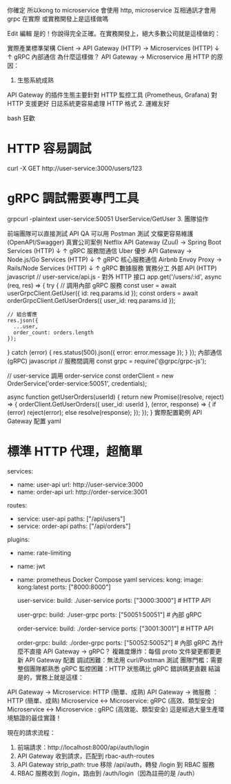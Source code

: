 你確定 所以kong to microservice 會使用 http, microservice 互相通訊才會用grpc 在實際 或實務開發上是這樣做嗎

Edit
  編輯
是的！你說得完全正確。在實務開發上，絕大多數公司就是這樣做的：

實際產業標準架構
Client → API Gateway (HTTP) → Microservices (HTTP)
                           ↓ ↑
                      gRPC 內部通信
為什麼這樣做？
API Gateway → Microservice 用 HTTP 的原因：
1. 生態系統成熟

API Gateway 的插件生態主要針對 HTTP
監控工具 (Prometheus, Grafana) 對 HTTP 支援更好
日誌系統更容易處理 HTTP 格式
2. 運維友好

bash  狂歡
# HTTP 容易調試
curl -X GET http://user-service:3000/users/123

# gRPC 調試需要專門工具
grpcurl -plaintext user-service:50051 UserService/GetUser
3. 團隊協作

前端團隊可以直接測試 API
QA 可以用 Postman 測試
文檔更容易維護 (OpenAPI/Swagger)
真實公司案例
Netflix
API Gateway (Zuul) → Spring Boot Services (HTTP)
                         ↓ ↑
                   gRPC 服務間通信
Uber  優步
API Gateway → Node.js/Go Services (HTTP)
            ↓ ↑
      gRPC 核心服務通信
Airbnb
Envoy Proxy → Rails/Node Services (HTTP)
                    ↓ ↑
              gRPC 數據服務
實務分工
外部 API (HTTP)
javascript
// user-service/api.js - 對外 HTTP 接口
app.get('/users/:id', async (req, res) => {
  try {
    // 調用內部 gRPC 服務
    const user = await userGrpcClient.GetUser({ id: req.params.id });
    const orders = await orderGrpcClient.GetUserOrders({ user_id: req.params.id });

    // 組合響應
    res.json({
      ...user,
      order_count: orders.length
    });
  } catch (error) {
    res.status(500).json({ error: error.message });
  }
});
內部通信 (gRPC)
javascript
// 服務間調用
const grpc = require('@grpc/grpc-js');

// user-service 調用 order-service
const orderClient = new OrderService('order-service:50051', credentials);

async function getUserOrders(userId) {
  return new Promise((resolve, reject) => {
    orderClient.GetUserOrders({ user_id: userId }, (error, response) => {
      if (error) reject(error);
      else resolve(response);
    });
  });
}
實際配置範例
API Gateway 配置
yaml
# 標準 HTTP 代理，超簡單
services:
- name: user-api
  url: http://user-service:3000
- name: order-api
  url: http://order-service:3001

routes:
- service: user-api
  paths: ["/api/users"]
- service: order-api
  paths: ["/api/orders"]

plugins:
- name: rate-limiting
- name: jwt
- name: prometheus
Docker Compose
yaml
services:
  kong:
    image: kong:latest
    ports: ["8000:8000"]

  user-service:
    build: ./user-service
    ports: ["3000:3000"]  # HTTP API

  user-grpc:
    build: ./user-grpc
    ports: ["50051:50051"]  # 內部 gRPC

  order-service:
    build: ./order-service
    ports: ["3001:3001"]  # HTTP API

  order-grpc:
    build: ./order-grpc
    ports: ["50052:50052"]  # 內部 gRPC
為什麼不直接 API Gateway → gRPC？
複雜度爆炸：每個 proto 文件變更都要更新 API Gateway 配置
調試困難：無法用 curl/Postman 測試
團隊門檻：需要整個團隊都熟悉 gRPC
監控困難：HTTP 狀態碼比 gRPC 錯誤碼更直觀
結論
是的，實務上就是這樣：

API Gateway → Microservice: HTTP (簡單、成熟)
API Gateway → 微服務 ：HTTP (簡單、成熟)
Microservice ↔ Microservice: gRPC (高效、類型安全)
Microservice ↔ Microservice : gRPC (高效能、類型安全)
這是經過大量生產環境驗證的最佳實踐！




 現在的請求流程：

  1. 前端請求：http://localhost:8000/api/auth/login
  2. API Gateway 收到請求，匹配到 rbac-auth-routes
  3. API Gateway strip_path: true 移除 /api/auth，轉發
  /login 到 RBAC 服務
  4. RBAC 服務收到 /login，路由到
  /auth/login（因為註冊的是 /auth）